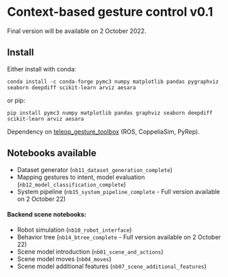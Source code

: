 # Context-based gesture control v0.1

Final version will be available on 2 October 2022.

## Install
Either install with conda:
```
conda install -c conda-forge pymc3 numpy matplotlib pandas pygraphviz seaborn deepdiff scikit-learn arviz aesara
```
or pip:
```
pip install pymc3 numpy matplotlib pandas graphviz seaborn deepdiff scikit-learn arviz aesara
```

Dependency on [teleop_gesture_toolbox](https://github.com/imitrob/teleop_gesture_toolbox) (ROS, CoppeliaSim, PyRep).

## Notebooks available

- Dataset generator (`nb11_dataset_generation_complete`)
- Mapping gestures to intent, model evaluation (`nb12_model_classification_complete`)
- System pipeline (`nb15_system_pipeline_complete` - Full version available on 2 October 22)

#### Backend scene notebooks:

- Robot simulation (`nb10_robot_interface`)
- Behavior tree (`nb14_btree_complete` - Full version available on 2 October 22)
- Scene model introduction (`nb01_scene_and_actions`)
- Scene model moves (`nb04_moves`)
- Scene model additional features (`nb07_scene_additional_features`)
